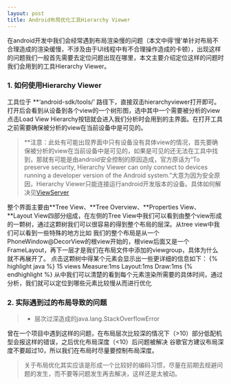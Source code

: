```yaml
---
layout: post
title: Android布局优化工具Hierarchy Viewer
---
```



<div class="message">
在android开发中我们会经常遇到布局渲染慢的问题（本文中得‘慢’单针对布局不合理造成的渲染缓慢，不涉及由于UI线程中有不合理操作造成的卡顿），出现这样的问题我们一般首先需要去定位问题出现在哪里，本文主要介绍定位这样的问题时我们会用到的工具Hierarchy Viewer。
</div>


### 1. 如何使用Hierarchy Viewer
工具位于 **‘android-sdk/tools/’ 路径下，直接双击hierarchyviewer打开即可。打开后会看到从设备到各个view的一个树形图，选中其中一个需要被分析的view点击Load View Hierarchy按钮就会进入我们分析时会用到的主界面。在打开工具之前需要确保被分析的view在当前设备中是可见的。
> **注意：此处有可能出现界面中只有设备没有具体view的情况，首先要确保被分析的view在当前设备中是可见的，如果是可见的还无法在工具中找到，那就有可能是由android安全控制的原因造成，官方原话为“To preserve security, Hierarchy Viewer can only connect to devices running a developer version of the Android system.”大意为因为安全原因，Hierarchy Viewer只能连接运行android开发版本的设备。具体如何解决见[ViewServer](https://github.com/romainguy/ViewServer)

整个界面主要由**Tree View、**Tree Overview、**Properties View、**Layout View四部分组成，在左侧的Tree View中我们可以看到由整个view形成的一颗树，通过这颗树我们可以很容易的得到整个布局的层深。从tree view中我们可以看到一些特殊的地方比如
我们的整个布局是从一个PhoneWindow@DecorView的根view开始的，根view后面又是一个FrameLayout，再下一层才是我们在布局文件中添加的viewgroup，具体为什么就不再展开了。
点击这颗树中得某个元素会显示出一些更详细的信息如下：
{% highlight java %}
15 views
Measure:1ms
Layout:1ms
Draw:1ms
{% endhighlight %}
从中我们可以清楚的看到每个元素渲染所需要的具体时间，通过分析，我们就可以定位到哪些元素比较慢从而进行优化

### 2. 实际遇到过的布局导致的问题
> * 层次过深造成的java.lang.StackOverflowError

曾在一个项目中遇到这样的问题，在布局层次比较深的情况下（>10）部分低配机型会报这样的错误，之后优化布局深度（<10）后问题被解决
谷歌官方建议布局深度不要超过10，所以我们在布局时尽量要控制布局深度。


> 关于布局优化其实应该是形成一个比较好的编码习惯，尽量在前期去规避问题的发生，而不要等问题发生再去解决，这样还是太被动。
